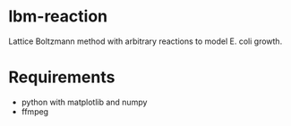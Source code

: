 # lbm-reaction
Lattice Boltzmann method with arbitrary reactions to model E. coli growth.

# Requirements
- python with matplotlib and numpy
- ffmpeg 

